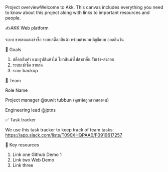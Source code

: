 Project overviewWelcome to Akk. This canvas includes everything you need to know about this project along with links to important resources and people.

✍️AKK Web platform

ระบบ ขายสดและเช่าซื้อ ระบบสต็อกสินค้า พร้อมคำนวนบัญชีแบบ ออลอินวัน

🎯 Goals

1. สต็อกสินค้า แนบรูปสินค้าได้ โยกสินค้าไปสาขาอื่น รับเข้า-ส่งออก 
2. ระบบเช่าซื้อ ขายสด 
3. ระบบ backup

👥 Team

Role
	Name

Project manager
	@suwit tubbun (คุณพ่อลูกสาวสองคน)

Engineering lead
	@jptns


✅ Task tracker

We use this task tracker to keep track of team tasks:
https://app.slack.com/lists/T090XHQPAA0/F0919617257

🔑 Key resources

1. Link one Github Demo 1
2. Link two Web Demo
3. Link three

